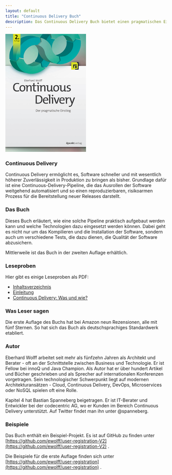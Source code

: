 ```yaml
---
layout: default
title: "Continuous Delivery Buch"
description: Das Continuous Delivery Buch bietet einen pragmatischen Einstieg in Continuous Delivery.
---
```


<img src="images/book.png" width="50%" /> 

### Continuous Delivery

Continuous Delivery ermöglicht es, Software schneller und mit
wesentlich höherer Zuverlässigkeit in Produktion zu bringen als
bisher. Grundlage dafür ist eine Continuous-Delivery-Pipeline, die das
Ausrollen der Software weitgehend automatisiert und so einen
reproduzierbaren, risikoarmen Prozess für die Bereitstellung neuer
Releases darstellt.

### Das Buch

Dieses Buch erläutert, wie eine solche Pipeline praktisch aufgebaut
werden kann und welche Technologien dazu eingesetzt werden können.
Dabei geht es nicht nur um das Kompilieren und die Installation der
Software, sondern auch um verschiedene Tests, die dazu dienen, die
Qualität der Software abzusichern.

Mittlerweile ist das Buch in der zweiten Auflage erhältlich.

### Leseproben

Hier gibt es einige Leseproben als PDF:

* [Inhaltsverzeichnis](1_Inhaltsverzeichnis.pdf)
* [Einleitung](2_Einleitung.pdf)
* [Continuous Delivery: Was und wie?](3_ContinuousDelivery-Wasundwie.pdf)

### Was Leser sagen

Die erste Auflage des Buchs hat bei Amazon neun Rezensionen, alle mit
fünf Sternen. So hat sich das Buch als deutschsprachiges Standardwerk
etabliert.

### Autor

Eberhard Wolff arbeitet seit mehr als fünfzehn Jahren als Architekt
und Berater - oft an der Schnittstelle zwischen Business und
Technologie. Er ist Fellow bei innoQ und Java Champion. Als Autor hat
er über hundert Artikel und Bücher geschrieben und als Sprecher auf
internationalen Konferenzen vorgetragen. Sein technologischer
Schwerpunkt liegt auf modernen Architekturansätzen - Cloud, Continuous
Delivery, DevOps, Microservices oder NoSQL spielen oft eine Rolle.

Kapitel 4 hat Bastian Spanneberg beigetragen. Er ist IT-Berater und
Entwickler bei der codecentric AG, wo er Kunden im Bereich Continuous
Delivery unterstützt. Auf Twitter findet man ihn unter @spanneberg.

### Beispiele

Das Buch enthält ein Beispiel-Projekt. Es ist auf GitHub zu finden
unter [https://github.com/ewolff/user-registration-V2](https://github.com/ewolff/user-registration-V2) .

Die Beispiele für die erste Auflage finden sich unter
[https://github.com/ewolff/user-registration](https://github.com/ewolff/user-registration)
.

